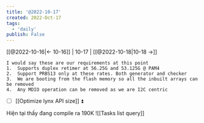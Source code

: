```yaml
---
title: '@2022-10-17'
created: 2022-Oct-17
tags:
  - 'daily'
publish: False
---
```


[[@2022-10-16|<- 10-16]] | 10-17 | [[@2022-10-18|10-18 ->]]

```
I would say these are our requirements at this point
1.	Supports duplex retimer at 56.25G and 53.125G @ PAM4 
2.	Support PRBS13 only at these rates. Both generator and checker
3.	We are booting from the flash memory so all the inbuilt arrays can be removed
4.	Any MDIO operation can be removed as we are I2C centric
```

- [ ] [[Optimize lynx API size]] ⏫ 


Hiện tại thấy đang compile ra 190K
![[Tasks list query]]

